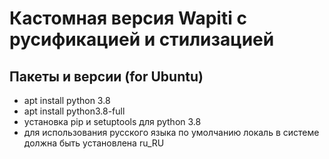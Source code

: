 # Кастомная версия Wapiti с русификацией и стилизацией

## Пакеты и версии (for Ubuntu)

- apt install python 3.8
- apt install python3.8-full
- установка pip и setuptools для python 3.8
- для использования русского языка по умолчанию локаль в системе должна быть установлена ru_RU
